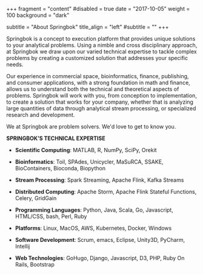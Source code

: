 +++
fragment = "content"
#disabled = true
date = "2017-10-05"
weight = 100
background = "dark"

subtitle = "About Springbok"
title_align = "left"
#subtitle = ""
+++

Springbok is a concept to execution platform that provides unique solutions to your analytical problems. Using a nimble and cross disciplinary approach, at Springbok we draw upon our varied technical expertise to tackle complex problems by creating a customized solution that addresses your specific needs.

Our experience in commercial space, bioinformatics, finance, publishing, and consumer applications, with a strong foundation in math and finance, allows us to understand both the technical and theoretical aspects of problems. Springbok will work with you, from conception to implementation, to create a solution that works for your company, whether that is analyzing large quantities of data through analytical stream processing, or specialized research and development.

We at Springbok are problem solvers. We'd love to get to know you. 

**SPRINGBOK’S TECHNICAL EXPERTISE**

* **Scientific Computing**: MATLAB, R, NumPy, SciPy, Orekit

* **Bioinformatics**: Toil, SPAdes, Unicycler, MaSuRCA, SSAKE, BioContainers, Bioconda, Biopython

* **Stream Processing**: Spark Streaming, Apache Flink, Kafka Streams

* **Distributed Computing**: Apache Storm, Apache Flink Stateful Functions, Celery, GridGain

* **Programming Languages**: Python, Java, Scala, Go, Javascript, HTML/CSS, bash, Perl, Ruby

* **Platforms**: Linux, MacOS, AWS, Kubernetes, Docker, Windows

* **Software Development**: Scrum, emacs, Eclipse, Unity3D, PyCharm, Intellij

* **Web Technologies**: GoHugo, Django, Javascript, D3, PHP, Ruby On Rails, Bootstrap
